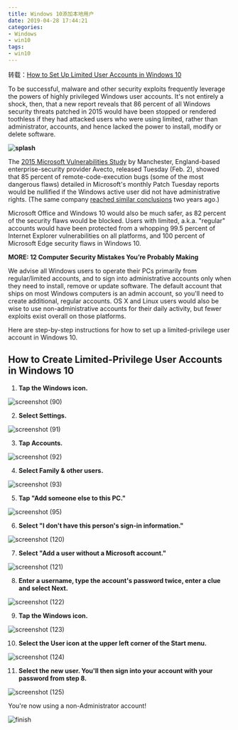 ```yaml
---
title: Windows 10添加本地用户
date: 2019-04-28 17:44:21
categories:
- Windows
- win10
tags:
- win10
---
```


转载：[How to Set Up Limited User Accounts in Windows 10](https://www.laptopmag.com/articles/limited-user-accounts-windows-10)

To be successful, malware and other security exploits frequently leverage the powers of highly privileged Windows user accounts. It's not entirely a shock, then, that a new report reveals that 86 percent of all Windows security threats patched in 2015 would have been stopped or rendered toothless if they had attacked users who were using limited, rather than administrator, accounts, and hence lacked the power to install, modify or delete software.

<!--more-->

**![splash](https://img.purch.com/o/aHR0cDovL3d3dy5sYXB0b3BtYWcuY29tL2ltYWdlcy93cC9wdXJjaC1hcGkvaW5jb250ZW50LzIwMTYvMDIvc3BsYXNoLTY2Nng0MDAucG5n)**

The [2015 Microsoft Vulnerabilities Study](http://img03.en25.com/Web/AvectoLimited/{18fdcefd-62b4-4d7a-9213-fd89de401160}_MS_Vuln_Study_Report-2015_FINAL.pdf) by Manchester, England-based enterprise-security provider Avecto, released Tuesday (Feb. 2),  showed that 85 percent of remote-code-execution bugs (some of the most dangerous flaws) detailed in Microsoft's monthly Patch Tuesday reports would be nullified if the Windows active user did not have administrative rights. (The same company [reached similar conclusions](http://www.tomsguide.com/us/standard-accounts-stop-malware,news-18326.html) two years ago.)

Microsoft Office and Windows 10 would also be much safer, as 82 percent of the security flaws would be blocked. Users with limited, a.k.a. "regular" accounts would have been protected from a whopping 99.5 percent of Internet Explorer vulnerabilities on all platforms, and 100 percent of Microsoft Edge security flaws in Windows 10.

**MORE: 12 Computer Security Mistakes You’re Probably Making**

We advise all Windows users to operate their PCs primarily from regular/limited accounts, and to sign into administrative accounts only when they need to install, remove or update software. The default account that ships on most Windows computers is an admin account, so you'll need to create additional, regular accounts. OS X and Linux users would also be wise to use non-administrative accounts for their daily activity, but fewer exploits exist overall on those platforms.

Here are step-by-step instructions for how to set up a limited-privilege user account in Windows 10.

## **How to Create Limited-Privilege User Accounts in Windows 10**

1. **Tap the Windows icon.**

![screenshot (90)](https://img.purch.com/o/aHR0cDovL3d3dy5sYXB0b3BtYWcuY29tL2ltYWdlcy93cC9wdXJjaC1hcGkvaW5jb250ZW50LzIwMTYvMDIvc2NyZWVuc2hvdC0oOTApLnBuZw==)

2. **Select Settings.**

![screenshot (91)](https://img.purch.com/o/aHR0cDovL3d3dy5sYXB0b3BtYWcuY29tL2ltYWdlcy93cC9wdXJjaC1hcGkvaW5jb250ZW50LzIwMTYvMDIvc2NyZWVuc2hvdC0oOTEpLnBuZw==)

3. **Tap Accounts.**

![screenshot (92)](https://img.purch.com/o/aHR0cDovL3d3dy5sYXB0b3BtYWcuY29tL2ltYWdlcy93cC9wdXJjaC1hcGkvaW5jb250ZW50LzIwMTYvMDIvc2NyZWVuc2hvdC0oOTIpLTM4NXg0MDAucG5n)

4. **Select Family & other users.**

![screenshot (93)](https://img.purch.com/o/aHR0cDovL3d3dy5sYXB0b3BtYWcuY29tL2ltYWdlcy93cC9wdXJjaC1hcGkvaW5jb250ZW50LzIwMTYvMDIvc2NyZWVuc2hvdC0oOTMpLnBuZw==)

5. **Tap "Add someone else to this PC."**

![screenshot (95)](https://img.purch.com/o/aHR0cDovL3d3dy5sYXB0b3BtYWcuY29tL2ltYWdlcy93cC9wdXJjaC1hcGkvaW5jb250ZW50LzIwMTYvMDIvc2NyZWVuc2hvdC0oOTUpLnBuZw==)

6. **Select "I don't have this person's sign-in information."**

![screenshot (120)](https://img.purch.com/o/aHR0cDovL3d3dy5sYXB0b3BtYWcuY29tL2ltYWdlcy93cC9wdXJjaC1hcGkvaW5jb250ZW50LzIwMTYvMDIvc2NyZWVuc2hvdC0oMTIwKS5wbmc=)

7. **Select "Add a user without a Microsoft account."**

![screenshot (121)](https://img.purch.com/o/aHR0cDovL3d3dy5sYXB0b3BtYWcuY29tL2ltYWdlcy93cC9wdXJjaC1hcGkvaW5jb250ZW50LzIwMTYvMDIvc2NyZWVuc2hvdC0oMTIxKS5wbmc=)

8. **Enter a username, type the account's password twice, enter a clue and select Next.**

![screenshot (122)](https://img.purch.com/o/aHR0cDovL3d3dy5sYXB0b3BtYWcuY29tL2ltYWdlcy93cC9wdXJjaC1hcGkvaW5jb250ZW50LzIwMTYvMDIvc2NyZWVuc2hvdC0oMTIyKS00MTR4NDAwLnBuZw==)

9. **Tap the Windows icon.**

![screenshot (123)](https://img.purch.com/o/aHR0cDovL3d3dy5sYXB0b3BtYWcuY29tL2ltYWdlcy93cC9wdXJjaC1hcGkvaW5jb250ZW50LzIwMTYvMDIvc2NyZWVuc2hvdC0oMTIzKS5wbmc=)

10. **Select the User icon at the upper left corner of the Start menu.**

![screenshot (124)](https://img.purch.com/o/aHR0cDovL3d3dy5sYXB0b3BtYWcuY29tL2ltYWdlcy93cC9wdXJjaC1hcGkvaW5jb250ZW50LzIwMTYvMDIvc2NyZWVuc2hvdC0oMTI0KS5wbmc=)

11. **Select the new user. You'll then sign into your account with your password from step 8.**

![screenshot (125)](https://img.purch.com/o/aHR0cDovL3d3dy5sYXB0b3BtYWcuY29tL2ltYWdlcy93cC9wdXJjaC1hcGkvaW5jb250ZW50LzIwMTYvMDIvc2NyZWVuc2hvdC0oMTI1KS5wbmc=)

You're now using a non-Administrator account!

![finish](https://img.purch.com/o/aHR0cDovL3d3dy5sYXB0b3BtYWcuY29tL2ltYWdlcy93cC9wdXJjaC1hcGkvaW5jb250ZW50LzIwMTYvMDIvZmluaXNoLTY3MHgzNzYucG5n)